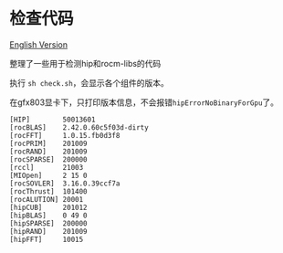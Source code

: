 # 检查代码

[English Version](README.md)

整理了一些用于检测hip和rocm-libs的代码

执行 `sh check.sh`，会显示各个组件的版本。

在gfx803显卡下，只打印版本信息，不会报错`hipErrorNoBinaryForGpu`了。

```
[HIP]        50013601
[rocBLAS]    2.42.0.60c5f03d-dirty
[rocFFT]     1.0.15.fb0d3f8
[rocPRIM]    201009
[rocRAND]    201009
[rocSPARSE]  200000
[rccl]       21003
[MIOpen]     2 15 0
[rocSOVLER]  3.16.0.39ccf7a
[rocThrust]  101400
[rocALUTION] 20001
[hipCUB]     201012
[hipBLAS]    0 49 0
[hipSPARSE]  200000
[hipRAND]    201009
[hipFFT]     10015

```

